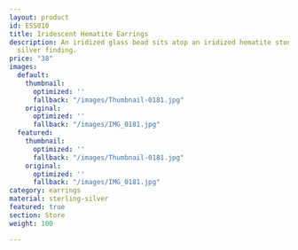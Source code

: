 ```yaml
---
layout: product
id: ESS010
title: Iridescent Hematite Earrings
description: An iridized glass bead sits atop an iridized hematite stone bead. Sterling
  silver finding.
price: "38"
images:
  default:
    thumbnail:
      optimized: ''
      fallback: "/images/Thumbnail-0181.jpg"
    original:
      optimized: ''
      fallback: "/images/IMG_0181.jpg"
  featured:
    thumbnail:
      optimized: ''
      fallback: "/images/Thumbnail-0181.jpg"
    original:
      optimized: ''
      fallback: "/images/IMG_0181.jpg"
category: earrings
material: sterling-silver
featured: true
section: Store
weight: 100

---
```

